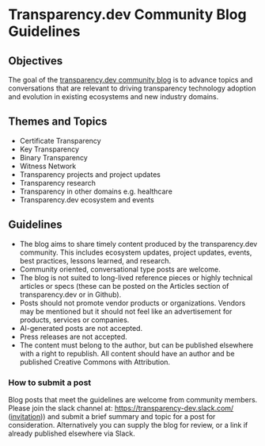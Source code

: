 # Transparency.dev Community Blog Guidelines

## Objectives

The goal of the [transparency.dev community blog](https://blog.transparency.dev/) is to advance topics and conversations that are relevant to driving transparency technology adoption and evolution in existing ecosystems and new industry domains.

## Themes and Topics

   * Certificate Transparency
   * Key Transparency
   * Binary Transparency
   * Witness Network
   * Transparency projects and project updates
   * Transparency research
   * Transparency in other domains e.g. healthcare
   * Transparency.dev ecosystem and events

## Guidelines

   * The blog aims to share timely content produced by the transparency.dev community. This includes ecosystem updates, project updates, events, best practices, lessons learned, and research.
   * Community oriented, conversational type posts are welcome.
   * The blog is not suited to long-lived reference pieces or highly technical articles or specs (these can be posted on the Articles section of transparency.dev or in Github). 
   * Posts should not promote vendor products or organizations. Vendors may be mentioned but it should not feel like an advertisement for products, services or companies. 
   * AI-generated posts are not accepted.
   * Press releases are not accepted.
   * The content must belong to the author, but can be published elsewhere with a right to republish. All content should have an author and be published Creative Commons with Attribution. 

### How to submit a post

Blog posts that meet the guidelines are welcome from community members. Please join the slack channel at: https://transparency-dev.slack.com/ ([invitation](https://join.slack.com/t/transparency-dev/shared_invite/zt-27pkqo21d-okUFhur7YZ0rFoJVIOPznQ))) and submit a brief summary and topic for a post for consideration. Alternatively you can supply the blog for review, or a link if already published elsewhere via Slack. 



